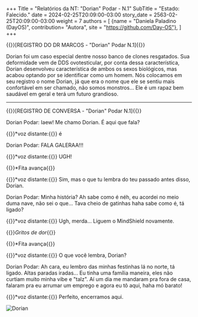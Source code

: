 +++
Title = "Relatórios da NT: \"Dorian\" Podar -  N.1"
SubTitle = "Estado: Falecido."
date = 2024-02-25T20:09:00-03:00
story_date = 2563-02-25T20:09:00-03:00
weight = 7
authors = [
    {name = "Daniela Paladino (DayOS)", contribution= "Autora", site = "https://github.com/Day-OS"},
]
+++

{{<color bgcolor="blue" color="white">}}[REGISTRO DO DR MARCOS - "Dorian" Podar N.1]{{</color>}}
<br>

Dorian foi um caso especial dentre nosso banco de clones resgatados. Sua deformidade vem de DDS ovotesticular, por conta dessa característica, Dorian desenvolveu característica de ambos os sexos biológicos, mas acabou optando por se identificar como um homem. Nós colocamos em seu registro o nome Dorian, já que era o nome que ele se sentiu mais confortável em ser chamado, não somos monstros... Ele é um rapaz bem saudável em geral e terá um futuro grandioso.

---

{{<color bgcolor="blue" color="white">}}[REGISTRO DE CONVERSA - "Dorian" Podar N.1]{{</color>}}
<br>

Dorian Podar: Iaew! Me chamo Dorian. É aqui que fala?

{{<color color="blue">}}*voz distante:{{</color>}} é

Dorian Podar: FALA GALERAA!!!

{{<color color="blue">}}*voz distante:{{</color>}} UGH!

{{<color color="red">}}*Fita avança{{</color>}}

{{<color color="blue">}}*voz distante:{{</color>}} Sim, mas o que tu lembra do teu passado antes disso, Dorian.

Dorian Podar: Minha história? Ah sabe como é néh, eu acordei no meio duma nave, não sei o que... Tava cheio de gatinhas haha sabe como é, tá ligado?

{{<color color="blue">}}*voz distante:{{</color>}} Ugh, merda... Liguem o MindShield novamente.


{{<color color="green">}}*Gritos de dor*{{</color>}}<br>

{{<color color="red">}}*Fita avança{{</color>}}

{{<color color="blue">}}*voz distante:{{</color>}} O que você lembra, Dorian?

Dorian Podar: Ah cara, eu lembro das minhas festinhas lá no norte, tá ligado. Altas paradas iradas... Eu tinha uma família maneira, eles não curtiam muito minha vibe e "talz". Aí um dia me mandaram pra fora de casa, falaram pra eu arrumar um emprego e agora eu tô aqui, haha mó barato!

{{<color color="blue">}}*voz distante:{{</color>}} Perfeito, encerramos aqui.

<!-- break -->


![Dorian](/dori/dorian7.png)